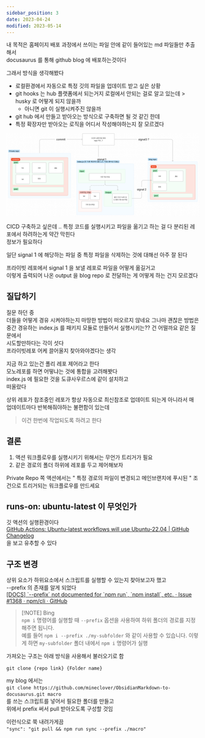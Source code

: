 ```yaml
---
sidebar_position: 3
date: 2023-04-24
modified: 2023-05-14
---
```


내 목적은 홈페이지 배포 과정에서 쓰이는 파일 안에 같이 들어있는 md 파일들만 추출해서  
docusaurus 를 통해 github blog 에 배포하는것이다

그래서 방식을 생각해봤다

- 로컬환경에서 자동으로 특정 깃의 파일을 업데이트 받고 싶은 상황
- git hooks 는 hub 플랫폼에서 되는거지 로컬에서 안되는 걸로 알고 있는데 > husky 로 어떻게 되지 않을까
  - 아니면 git 이 실행시켜주진 않을까
- git hub 에서 만들고 받아오는 방식으로 구축하면 될 것 같긴 한데
- 특정 확장자만 받아오는 로직을 어디서 작성해야하는지 잘 모르겠다

![](file/02-github-action.png)

CICD 구축하고 싶은데 .. 특정 코드를 실행시키고 파일을 옮기고 하는 걸 다 분리된 레포에서 하려하는게 약간 막힌다  
정보가 필요하다

일단 signal 1 에 해당하는 파일 중 특정 파일을 삭제하는 것에 대해선 아주 잘 된다

프라이빗 레포에서 signal 1 을 보낼 레포로 파일을 어떻게 옮길거고  
이렇게 출력되어 나온 output 을 blog repo 로 전달하는 게 어떻게 하는 건지 모르겠다

## 질답하기

질문 하던 중  
더들을 어떻게 경유 시켜야하는지 마땅한 방법이 떠오르지 않네요 그나마 괜찮은 방법은 중간 경유하는 index.js 를 패키지 모듈로 만들어서 실행시키는?? 건 어떨까요 같은 질문에서  
시도할만하다는 각이 섯다  
프라이빗레포 어케 끌어올지 찾아와야겠다는 생각

지금 하고 있는건 폴리 레포 제어라고 한다  
모노레포를 하면 어떻냐는 것에 통합을 고려해봣다  
index.js 에 필요한 것을 도큐사우르스에 같이 설치하고  
떠올랐다

상위 레포가 참조중인 레포가 항상 자동으로 최신참조로 업데이트 되는게 아니라서 매 업데이트마다 반복해줘야하는 불편함이 있는데

> 이건 한번에 작업되도록 하려고 한다

## 결론

1. 액션 워크플로우를 실행시키기 위해서는 무언가 트리거가 필요
2. 같은 경로의 폴더 하위에 레포를 두고 제어해보자

Private Repo 쪽 액션에서는 " 특정 경로의 파일이 변경되고 메인브랜치에 푸시된 " 조건으로 트리거되는 워크플로우를 만드세요

## runs-on: ubuntu-latest 이 무엇인가

깃 액션의 실행환경이다  
[GitHub Actions: Ubuntu-latest workflows will use Ubuntu-22.04 | GitHub Changelog](https://github.blog/changelog/2022-11-09-github-actions-ubuntu-latest-workflows-will-use-ubuntu-22-04/)  
을 보고 유추할 수 있다

## 구조 변경

상위 요소가 하위요소에서 스크립트를 실행할 수 있는지 찾아보고자 했고  
--prefix 의 존재를 알게 되었다  
[[DOCS] \`--prefix\` not documented for \`npm run\`, \`npm install\`, etc. · Issue #1368 · npm/cli · GitHub](https://github.com/npm/cli/issues/1368)

> [!NOTE] Bing  
> `npm i` 명령어를 실행할 때 `--prefix` 옵션을 사용하여 하위 폴더의 경로를 지정해주면 됩니다.  
> 예를 들어 `npm i --prefix ./my-subfolder` 와 같이 사용할 수 있습니다. 이렇게 하면 `my-subfolder` 폴더 내에서 `npm i` 명령어가 실행

가져오는 구조는 아래 방식을 사용해서 불러오기로 함

```shell
git clone {repo link} {Folder name}
```

my blog 에서는  
`git clone https://github.com/mineclover/ObsidianMarkdown-to-docusaurus.git macro`  
를 쓰는 스크립트를 넣어서 필요한 폴더를 만들고  
위에서 prefix 써서 pull 받아오도록 구성할 것임

이런식으로 쭉 내려가게끔  
`"sync": "git pull && npm run sync --prefix ./macro"`
